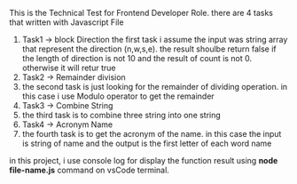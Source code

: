 This is the Technical Test for Frontend Developer Role. there are 4 tasks that written with Javascript File
1. Task1 -> block Direction
   the first task i assume the input was string array that represent the direction (n,w,s,e). the result shoulbe return false if the length of direction is not 10 and the result of count is not 0. otherwise it will retur true
3. Task2 -> Remainder division
4. the second task is just looking for the remainder of dividing operation. in this case i use Modulo operator to get the remainder
5. Task3 -> Combine String
6. the third task is to combine three string into one string
7. Task4 -> Acronym Name
8. the fourth task is to get the acronym of the name. in this case the input is string of name and the output is the first letter of each word name

in this project, i use console log for display the function result using **node file-name.js** command on vsCode terminal.
